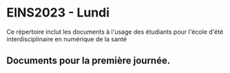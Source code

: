 # EINS2023 - Lundi

Ce répertoire inclut les documents à l'usage des étudiants pour l'école d'été interdisciplinaire en numérique de la santé

## Documents pour la première journée.